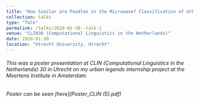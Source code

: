 ```yaml
---
title: "How Similar are Poodles in the Microwave? Classification of Urban Legend Types"
collection: talks
type: "Talk"
permalink: /talks/2020-01-30--talk-1
venue: "CLIN30 (Computational Linguistics in the Netherlands)"
date: 2020-01-30
location: "Utrecht University, Utrecht"
---
```


###### This was a poster presentation at CLIN (Computational Linguistics in the Netherlands) 30 in Utrecht on my urban legends internship project at the Meertens Institute in Amsterdam.

###### Poster can be seen [here](Poster_CLIN (5).pdf)
